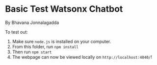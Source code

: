 # Basic Test Watsonx Chatbot

By Bhavana Jonnalagadda

To test out:

1. Make sure `node.js` is installed on your computer.
2. From this folder, run `npm install`
3. Then run `npm start`
4. The webpage can now be viewed locally on `http://localhost:4040/`!
